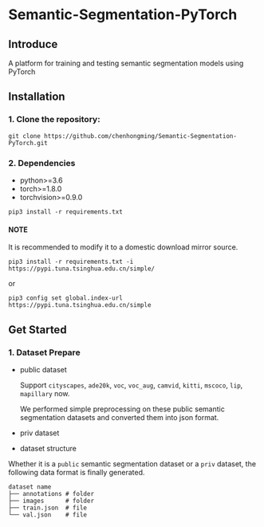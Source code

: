 # Semantic-Segmentation-PyTorch

## Introduce  
A platform for training and testing semantic segmentation models using PyTorch  
## Installation  
### 1. Clone the repository:  
```
git clone https://github.com/chenhongming/Semantic-Segmentation-PyTorch.git
```  
### 2. Dependencies  
* python>=3.6
* torch>=1.8.0
* torchvision>=0.9.0
```
pip3 install -r requirements.txt
```  
#### NOTE  
It is recommended to modify it to a domestic download mirror source.
```
pip3 install -r requirements.txt -i https://pypi.tuna.tsinghua.edu.cn/simple/
```  
or 
```
pip3 config set global.index-url https://pypi.tuna.tsinghua.edu.cn/simple
```  
## Get Started  

### 1. Dataset Prepare  

* public dataset  

  Support `cityscapes`, `ade20k`, `voc`, `voc_aug`, `camvid`, `kitti`, `mscoco`, `lip`, `mapillary` now. 

  We performed simple preprocessing on these public semantic segmentation datasets and converted them into json format.  
  
* priv dataset  

* dataset structure

Whether it is a `public` semantic segmentation dataset or a `priv` dataset, the following data format is finally generated.

```
dataset name
├── annotations # folder
├── images      # folder
├── train.json  # file
└── val.json    # file
```
